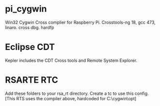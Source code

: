 pi_cygwin
=========
Win32 Cygwin Cross complier for Raspberry Pi.
Crosstools-ng 18, gcc 473, linaro. cross dbg.
hardfp

Eclipse CDT
===========
Kepler includes the CDT Cross tools and Remote System Explorer.

RSARTE RTC
==========
Add these folders to your rsa_rt directory. Create a tc to use this config.
[This RTS uses the compiler above, hardcoded for C:\cygwin\opt]

